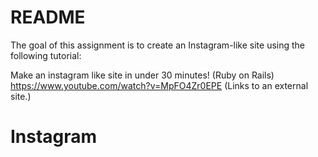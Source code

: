 # README

The goal of this assignment is to create an Instagram-like​ site using the following tutorial:

Make an instagram like site in under 30 minutes! (Ruby on Rails)
https://www.youtube.com/watch?v=MpFO4Zr0EPE (Links to an external site.)





# Instagram
